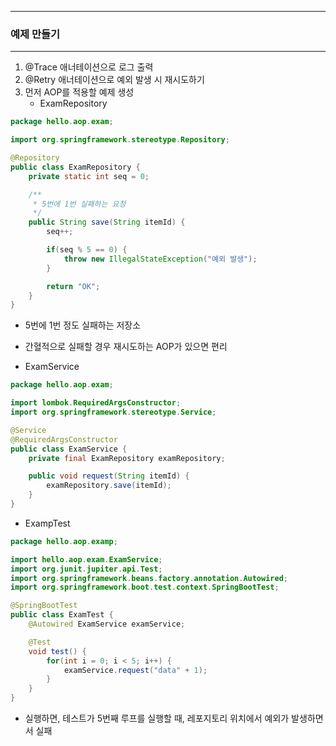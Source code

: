-----
### 예제 만들기
-----
1. @Trace 애너테이션으로 로그 출력
2. @Retry 애너테이션으로 예외 발생 시 재시도하기
3. 먼저 AOP를 적용할 예제 생성
   - ExamRepository
```java
package hello.aop.exam;

import org.springframework.stereotype.Repository;

@Repository
public class ExamRepository {
    private static int seq = 0;

    /**
     * 5번에 1번 실패하는 요청
     */
    public String save(String itemId) {
        seq++;

        if(seq % 5 == 0) {
            throw new IllegalStateException("예외 발생");
        }

        return "OK";
    }
}
```
  - 5번에 1번 정도 실패하는 저장소
  - 간혈적으로 실패할 경우 재시도하는 AOP가 있으면 편리

  - ExamService
```java
package hello.aop.exam;

import lombok.RequiredArgsConstructor;
import org.springframework.stereotype.Service;

@Service
@RequiredArgsConstructor
public class ExamService {
    private final ExamRepository examRepository;

    public void request(String itemId) {
        examRepository.save(itemId);
    }
}
```

  - ExampTest
```java
package hello.aop.examp;

import hello.aop.exam.ExamService;
import org.junit.jupiter.api.Test;
import org.springframework.beans.factory.annotation.Autowired;
import org.springframework.boot.test.context.SpringBootTest;

@SpringBootTest
public class ExamTest {
    @Autowired ExamService examService;

    @Test
    void test() {
        for(int i = 0; i < 5; i++) {
            examService.request("data" + 1);
        }
    }
}
```
   - 실행하면, 테스트가 5번째 루프를 실행할 때, 레포지토리 위치에서 예외가 발생하면서 실패
